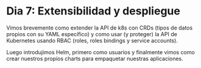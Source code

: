 # Dia 7: Extensibilidad y despliegue

Vimos brevemente como extender la API de k8s con CRDs (tipos de datos propios con su YAML específico) y como usar (y proteger) la API de Kubernetes usando RBAC (roles, roles bindings y service accounts).

Luego introdujimos Helm, primero como usuarios y finalmente vimos como crear nuestros propios charts para empaquetar nuestras aplicaciones.